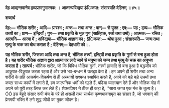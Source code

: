 **देह आद्यन्तवानेष द्रव्यप्राणगुणात्मक: ।** **आत्मन्यविद्यया $िकप्त: संसारयति देहिनम् ॥ ४५॥** 

**शब्दार्थ** 

**देह:—** **भौतिक शरीर** **; आदि—** **प्रारश्भ** **; अन्त—** **तथा अन्त** **; वान्—** **से युक्त** **; एष:—** **यह** **; द्रव्य—** **भौतिक तत्त्वों का** **; प्राण—** **इन्द्रियाँ** **; गुण—** **तथा प्रकृति के मूल गुण (साति्वक, रजो तथा तमो)** **; आत्मक:—** **रचित** **; आत्मनि—** **आत्मा में** **; अविद्यया—** **भौतिक अज्ञान का** **; $िकप्त:—** **थोपा हुआ** **; संसारयति—** **जन्म तथा मृत्यु के चक्र का बोध कराता है** **; देहिनम्—** **देहधारी को।** **.** 

**यह भौतिक शरीर, जिसका आदि तथा अन्त है, भौतिक तत्त्वों, इन्द्रियों तथा प्रकृति के** **गुणों से बना हुआ होता है। यह शरीर भौतिक अज्ञान द्वारा आत्मा पर लादे जाने से मनुष्य को** **जन्म तथा मृत्यु के चक्र का अनुभव कराता है।** **तात्पर्य :** भौतिक शरीर, जो कि विविध भौतिक गुणों, तत्त्वों इत्यादि से बना हुआ है बद्धजीव को आकॢषत-विकॢषत करता रहता है और उसे भव-बन्धन में उलझा देता है। हम अपने ही शरीर तथा अन्य शरीरों के प्रति आकर्षण-विकर्षण से ही अस्थायी सश्बन्ध स्थापित करते हैं, अपने को बड़े बड़े उधमों तथा कष्टï साध्य कार्यो में लगाते हैं, हम काल्पनिक धर्मों को गढ़ते हैं, बढिय़ा व्यालयान देते हैं और भौतिक मोह में अपने को पूरी तरह लिप्त कर लेते हैं। शेक्सपियर ने ठीक ही कहा है, ''सारा जगत एक मंच के तुल्य है।ÓÓ इस बेहूदे संसार रूपी मंच के परे ही असली तथा सार्थक कृष्णभावनामृत का संसार है, जो भगवान् की प्रेममयी भक्ति में लगे शुद्ध जीवों का मुक्त जीवन है।  